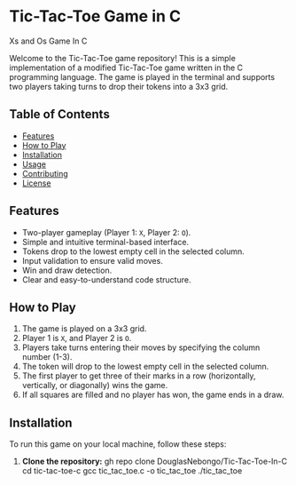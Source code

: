 # Tic-Tac-Toe Game in C
Xs and Os Game In C

Welcome to the Tic-Tac-Toe game repository! This is a simple implementation of a modified Tic-Tac-Toe game written in the C programming language. The game is played in the terminal and supports two players taking turns to drop their tokens into a 3x3 grid.

## Table of Contents
- [Features](#features)
- [How to Play](#how-to-play)
- [Installation](#installation)
- [Usage](#usage)
- [Contributing](#contributing)
- [License](#license)

## Features
- Two-player gameplay (Player 1: `X`, Player 2: `O`).
- Simple and intuitive terminal-based interface.
- Tokens drop to the lowest empty cell in the selected column.
- Input validation to ensure valid moves.
- Win and draw detection.
- Clear and easy-to-understand code structure.

## How to Play
1. The game is played on a 3x3 grid.
2. Player 1 is `X`, and Player 2 is `O`.
3. Players take turns entering their moves by specifying the column number (1-3).
4. The token will drop to the lowest empty cell in the selected column.
5. The first player to get three of their marks in a row (horizontally, vertically, or diagonally) wins the game.
6. If all squares are filled and no player has won, the game ends in a draw.

## Installation
To run this game on your local machine, follow these steps:

1. **Clone the repository:**
   gh repo clone DouglasNebongo/Tic-Tac-Toe-In-C
   cd tic-tac-toe-c
   gcc tic_tac_toe.c -o tic_tac_toe
   ./tic_tac_toe
